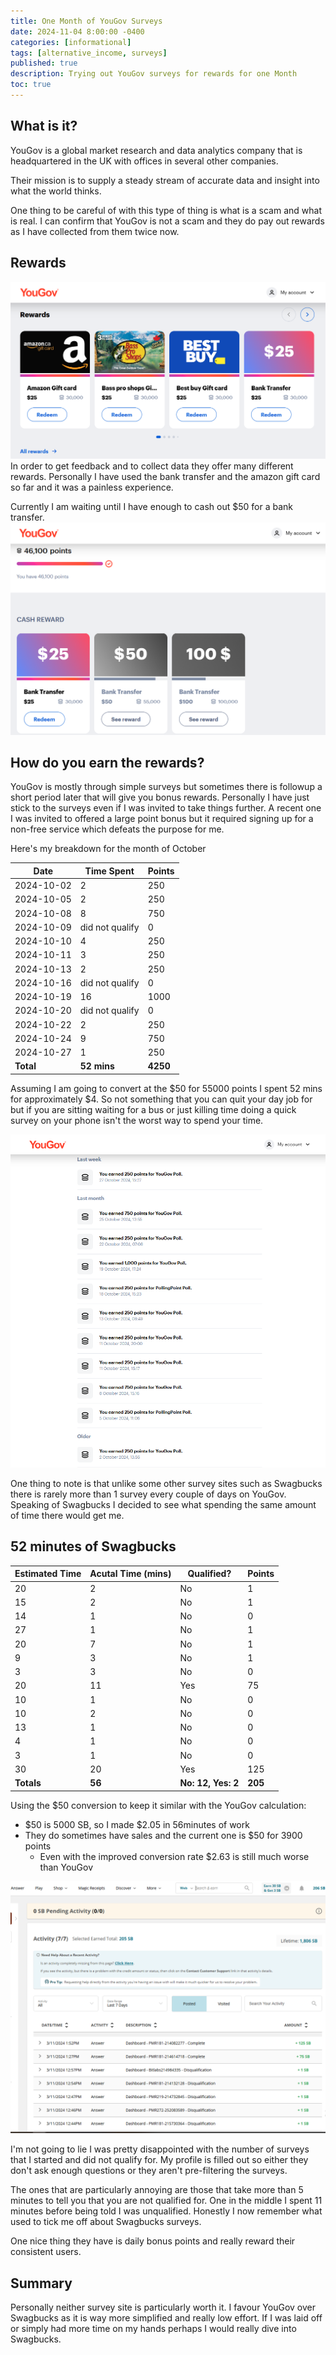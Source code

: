 ```yaml
---
title: One Month of YouGov Surveys
date: 2024-11-04 8:00:00 -0400
categories: [informational]
tags: [alternative_income, surveys]
published: true
description: Trying out YouGov surveys for rewards for one Month
toc: true
---
```


## What is it?
YouGov is a global market research and data analytics company that is headquartered in the UK with offices in several other companies.

Their mission is to supply a steady stream of accurate data and insight into what the world thinks.

One thing to be careful of with this type of thing is what is a scam and what is real. I can confirm that YouGov is not a scam and they do pay out rewards as I have collected from them twice now.

## Rewards
![image](/assets/2024-11-04-yougov.PNG)
In order to get feedback and to collect data they offer many different rewards. Personally I have used the bank transfer and the amazon gift card so far and it was a painless experience.

Currently I am waiting until I have enough to cash out $50 for a bank transfer.
![image](/assets/2024-11-04-my-yougov.PNG)

## How do you earn the rewards?
YouGov is mostly through simple surveys but sometimes there is followup a short period later that will give you bonus rewards. Personally I have just stick to the surveys even if I was invited to take things further. A recent one I was invited to offered a large point bonus but it required signing up for a non-free service which defeats the purpose for me.

Here's my breakdown for the month of October

| Date       | Time Spent      | Points   |
| ---------- | --------------- | -------- |
| 2024-10-02 | 2               | 250      |
| 2024-10-05 | 2               | 250      |
| 2024-10-08 | 8               | 750      |
| 2024-10-09 | did not qualify | 0        |
| 2024-10-10 | 4               | 250      |
| 2024-10-11 | 3               | 250      |
| 2024-10-13 | 2               | 250      |
| 2024-10-16 | did not qualify | 0        |
| 2024-10-19 | 16              | 1000     |
| 2024-10-20 | did not qualify | 0        |
| 2024-10-22 | 2               | 250      |
| 2024-10-24 | 9               | 750      |
| 2024-10-27 | 1               | 250      |
| **Total**  | **52 mins**     | **4250** |

Assuming I am going to convert at the $50 for 55000 points I spent 52 mins for approximately $4. So not something that you can quit your day job for but if you are sitting waiting for a bus or just killing time doing a quick survey on your phone isn't the worst way to spend your time.

![image](/assets/2024-11-04-yougov-history.PNG)

One thing to note is that unlike some other survey sites such as Swagbucks there is rarely more than 1 survey every couple of days on YouGov. Speaking of Swagbucks I decided to see what spending the same amount of time there would get me.

## 52 minutes of Swagbucks

| **Estimated Time** | **Acutal Time (mins)** | **Qualified?**     | **Points** |
| ------------------ | ---------------------- | ------------------ | ---------- |
| 20                 | 2                      | No                 | 1          |
| 15                 | 2                      | No                 | 1          |
| 14                 | 1                      | No                 | 0          |
| 27                 | 1                      | No                 | 1          |
| 20                 | 7                      | No                 | 1          |
| 9                  | 3                      | No                 | 1          |
| 3                  | 3                      | No                 | 0          |
| 20                 | 11                     | Yes                | 75         |
| 10                 | 1                      | No                 | 0          |
| 10                 | 2                      | No                 | 0          |
| 13                 | 1                      | No                 | 0          |
| 4                  | 1                      | No                 | 0          |
| 3                  | 1                      | No                 | 0          |
| 30                 | 20                     | Yes                | 125        |
| **Totals**         | **56**                 | **No: 12, Yes: 2** | **205**    |

Using the $50 conversion to keep it similar with the YouGov calculation:
- $50 is 5000 SB, so I made $2.05 in 56minutes of work
- They do sometimes have sales and the current one is $50 for 3900 points
  - Even with the improved conversion rate $2.63 is still much worse than YouGov

![image](/assets/2024-11-04-swagbucks.PNG)

I'm not going to lie I was pretty disappointed with the number of surveys that I started and did not qualify for. My profile is filled out so either they don't ask enough questions or they aren't pre-filtering the surveys.

The ones that are particularly annoying are those that take more than 5 minutes to tell you that you are not qualified for. One in the middle I spent 11 minutes before being told I was unqualified. Honestly I now remember what used to tick me off about Swagbucks surveys.

One nice thing they have is daily bonus points and really reward their consistent users.

## Summary 

Personally neither survey site is particularly worth it. I favour YouGov over Swagbucks as it is way more simplified and really low effort. If I was laid off or simply had more time on my hands perhaps I would really dive into Swagbucks.